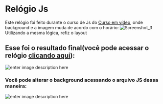 # Relógio Js
Este relógio foi feito durante o curso de Js do [Curso em vídeo](https://www.youtube.com/playlist?list=PLHz_AreHm4dlsK3Nr9GVvXCbpQyHQl1o1), onde background e a imagem muda de acordo com o horário:
![Screenshot_3](https://user-images.githubusercontent.com/58481753/99750774-bd6ba280-2abf-11eb-95b9-2200ac7f060f.png)
 Utilizando a mesma lógica, refiz o layout
 ## Esse foi o resultado final(você pode acessar o relógio [clicando aqui](https://carloshenryck.github.io/relogio-js/)):
 ![enter image description here](http://g.recordit.co/ElNBjlpuQw.gif)
 
 ### Você pode alterar o background acessando o arquivo JS dessa maneira: 
 
 ![enter image description here](http://g.recordit.co/cB48T6BHcG.gif)
